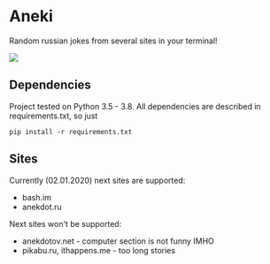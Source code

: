 # Aneki
Random russian jokes from several sites in your terminal!  

![](https://github.com/VolkovAK/aneki/workflows/Build/badge.svg)

## Dependencies
Project tested on Python 3.5 - 3.8.
All dependencies are described in requirements.txt, so just

    pip install -r requirements.txt


## Sites
Currently (02.01.2020) next sites are supported:
 - bash.im
 - anekdot.ru

Next sites won't be supported:
 - anekdotov.net - computer section is not funny IMHO
 - pikabu.ru, ithappens.me - too long stories
